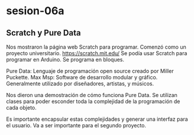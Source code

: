 # sesion-06a

## Scratch y Pure Data

Nos mostraron la página web Scratch para programar. Comenzó como un proyecto universitario.
<https://scratch.mit.edu/>
Se podía usar Scratch para programar en Arduino. Se programa en bloques.

Pure Data: Lenguaje de programación open source creado por Miller Puckette.
Max Msp: Software de desarrollo modular y gráfico. Generalmente utilizado por diseñadores, artistas, y músicos.

Nos dieron una demostración de cómo funciona Pure Data. Se utilizan clases para poder esconder toda la complejidad de la programación de cada objeto.

Es importante encapsular estas complejidades y generar una interfaz para el usuario. Va a ser importante para el segundo proyecto.



